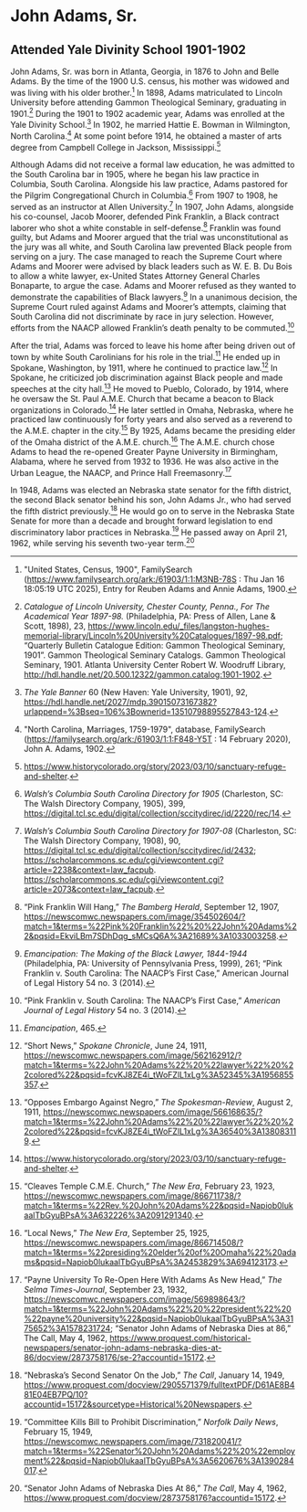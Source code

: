 # John Adams, Sr.
## Attended Yale Divinity School 1901-1902

John Adams, Sr. was born in Atlanta, Georgia, in 1876 to John and Belle Adams. By the time of the 1900 U.S. census, his mother was widowed and was living with his older brother.[^1]  In 1898, Adams matriculated to Lincoln University before attending Gammon Theological Seminary, graduating in 1901.[^2]  During the 1901 to 1902 academic year, Adams was enrolled at the Yale Divinity School.[^3]  In 1902, he married Hattie E. Bowman in Wilmington, North Carolina.[^4]  At some point before 1914, he obtained a master of arts degree from Campbell College in Jackson, Mississippi.[^5]

Although Adams did not receive a formal law education, he was admitted to the South Carolina bar in 1905, where he began his law practice in Columbia, South Carolina.  Alongside his law practice, Adams pastored for the Pilgrim Congregational Church in Columbia.[^7]  From 1907 to 1908, he served as an instructor at Allen University.[^8]  In 1907, John Adams, alongside his co-counsel, Jacob Moorer, defended Pink Franklin, a Black contract laborer who shot a white constable in self-defense.[^9]  Franklin was found guilty, but Adams and Moorer argued that the trial was unconstitutional as the jury was all white, and South Carolina law prevented Black people from serving on a jury. The case managed to reach the Supreme Court where Adams and Moorer were advised by black leaders such as W. E. B. Du Bois to allow a white lawyer, ex-United States Attorney General Charles Bonaparte, to argue the case. Adams and Moorer refused as they wanted to demonstrate the capabilities of Black lawyers.[^10]  In a unanimous decision, the Supreme Court ruled against Adams and Moorer’s attempts, claiming that South Carolina did not discriminate by race in jury selection. However, efforts from the NAACP allowed Franklin’s death penalty to be commuted.[^11]

After the trial, Adams was forced to leave his home after being driven out of town by white South Carolinians for his role in the trial.[^12]  He ended up in Spokane, Washington, by 1911, where he continued to practice law.[^13]  In Spokane, he criticized job discrimination against Black people and made speeches at the city hall.[^14]  He moved to Pueblo, Colorado, by 1914, where he oversaw the St. Paul A.M.E. Church that became a beacon to Black organizations in Colorado.[^15]  He later settled in Omaha, Nebraska, where he practiced law continuously for forty years and also served as a reverend to the A.M.E. chapter in the city.[^16]  By 1925, Adams became the presiding elder of the Omaha district of the A.M.E. church.[^17]  The A.M.E. church chose Adams to head the re-opened Greater Payne University in Birmingham, Alabama, where he served from 1932 to 1936. He was also active in the Urban League, the NAACP, and Prince Hall Freemasonry.[^18] 

In 1948, Adams was elected an Nebraska state senator for the fifth district, the second Black senator behind his son, John Adams Jr., who had served the fifth district previously.[^19]  He would go on to serve in the Nebraska State Senate for more than a decade and brought forward legislation to end discriminatory labor practices in Nebraska.[^20]  He passed away on April 21, 1962, while serving his seventh two-year term.[^21]

[^1]:  "United States, Census, 1900", FamilySearch (https://www.familysearch.org/ark:/61903/1:1:M3NB-78S : Thu Jan 16 18:05:19 UTC 2025), Entry for Reuben Adams and Annie Adams, 1900.
[^2]:  *Catalogue of Lincoln University, Chester County, Penna., For The Academical Year 1897-98.* (Philadelphia, PA: Press of Allen, Lane & Scott, 1898), 23, https://www.lincoln.edu/_files/langston-hughes-memorial-library/Lincoln%20University%20Catalogues/1897-98.pdf; “Quarterly Bulletin Catalogue Edition: Gammon Theological Seminary, 1901”. Gammon Theological Seminary Catalogs. Gammon Theological Seminary, 1901. Atlanta University Center Robert W. Woodruff Library, http://hdl.handle.net/20.500.12322/gammon.catalog:1901-1902. 
[^3]:  *The Yale Banner* 60 (New Haven: Yale University, 1901), 92, https://hdl.handle.net/2027/mdp.39015073167382?urlappend=%3Bseq=106%3Bownerid=13510798895527843-124. 
[^4]:  "North Carolina, Marriages, 1759-1979", database, FamilySearch (https://familysearch.org/ark:/61903/1:1:F848-Y5T : 14 February 2020), John A. Adams, 1902.
[^5]:  https://www.historycolorado.org/story/2023/03/10/sanctuary-refuge-and-shelter. 
[^6]:  https://guides.law.sc.edu/EqualRights/LawyerList. 
[^7]:  *Walsh’s Columbia South Carolina Directory for 1905* (Charleston, SC: The Walsh Directory Company, 1905), 399, https://digital.tcl.sc.edu/digital/collection/sccitydirec/id/2220/rec/14. 
[^8]:  *Walsh’s Columbia South Carolina Directory for 1907-08* (Charleston, SC: The Walsh Directory Company, 1908), 90, https://digital.tcl.sc.edu/digital/collection/sccitydirec/id/2432; https://scholarcommons.sc.edu/cgi/viewcontent.cgi?article=2238&context=law_facpub. https://scholarcommons.sc.edu/cgi/viewcontent.cgi?article=2073&context=law_facpub. 
[^9]: “Pink Franklin Will Hang,” *The Bamberg Herald*, September 12, 1907, https://newscomwc.newspapers.com/image/354502604/?match=1&terms=%22Pink%20Franklin%22%20%22John%20Adams%22&pqsid=EkviLBm7SDhDqg_sMCsQ6A%3A21689%3A1033003258. 
[^10]:  *Emancipation: The Making of the Black Lawyer, 1844-1944* (Philadelphia, PA: University of Pennsylvania Press, 1999), 261; “Pink Franklin v. South Carolina: The NAACP’s First Case,” American Journal of Legal History 54 no. 3 (2014). 
[^11]:  “Pink Franklin v. South Carolina: The NAACP’s First Case,” *American Journal of Legal History* 54 no. 3 (2014). 
[^12]:  *Emancipation*, 465.
[^13]:  “Short News,” *Spokane Chronicle*, June 24, 1911, https://newscomwc.newspapers.com/image/562162912/?match=1&terms=%22John%20Adams%22%20%22lawyer%22%20%22colored%22&pqsid=fcvKJ8ZE4i_tWoFZlL1xLg%3A52345%3A1956855357. 
[^14]:  “Opposes Embargo Against Negro,” *The Spokesman-Review*, August 2, 1911, https://newscomwc.newspapers.com/image/566168635/?match=1&terms=%22John%20Adams%22%20%22lawyer%22%20%22colored%22&pqsid=fcvKJ8ZE4i_tWoFZlL1xLg%3A36540%3A138083119. 
[^15]:  https://www.historycolorado.org/story/2023/03/10/sanctuary-refuge-and-shelter. 
[^16]:  “Cleaves Temple C.M.E. Church,” *The New Era*, February 23, 1923, https://newscomwc.newspapers.com/image/866711738/?match=1&terms=%22Rev.%20John%20Adams%22&pqsid=Napiob0lukaalTbGyuBPsA%3A632226%3A2091291340. 
[^17]:  “Local News,” *The New Era*, September 25, 1925, https://newscomwc.newspapers.com/image/866714508/?match=1&terms=%22presiding%20elder%20of%20Omaha%22%20adams&pqsid=Napiob0lukaalTbGyuBPsA%3A2453829%3A694123173. 
[^18]:  “Payne University To Re-Open Here With Adams As New Head,” *The Selma Times-Journal*, September 23, 1932, https://newscomwc.newspapers.com/image/569898643/?match=1&terms=%22John%20Adams%22%20%22president%22%20%22payne%20university%22&pqsid=Napiob0lukaalTbGyuBPsA%3A3175652%3A1578231724; “Senator John Adams of Nebraska Dies at 86,” The Call, May 4, 1962, https://www.proquest.com/historical-newspapers/senator-john-adams-nebraska-dies-at-86/docview/2873758176/se-2?accountid=15172. 
[^19]:  “Nebraska’s Second Senator On the Job,” *The Call*, January 14, 1949,  https://www.proquest.com/docview/2905571379/fulltextPDF/D61AE8B481E04EB7PQ/10?accountid=15172&sourcetype=Historical%20Newspapers. 
[^20]:  “Committee Kills Bill to Prohibit Discrimination,” *Norfolk Daily News*, February 15, 1949,  https://newscomwc.newspapers.com/image/731820041/?match=1&terms=%22Senator%20John%20Adams%22%20%22employment%22&pqsid=Napiob0lukaalTbGyuBPsA%3A5620676%3A1390284017. 
[^21]: “Senator John Adams of Nebraska Dies At 86,” *The Call*, May 4, 1962, https://www.proquest.com/docview/2873758176?accountid=15172.  
